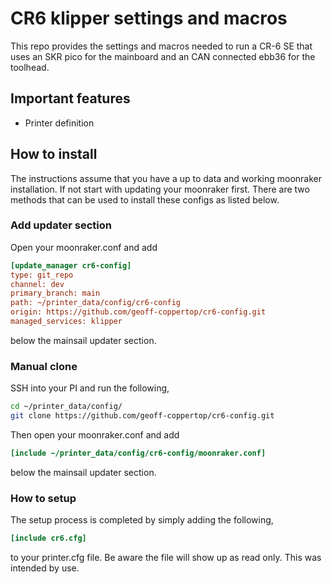 # CR6 klipper settings and macros

This repo provides the settings and macros needed to run a CR-6 SE that uses an SKR pico for the mainboard and an CAN connected ebb36 for the toolhead.

## Important features

* Printer definition

## How to install

The instructions assume that you have a up to data and working moonraker installation. If not start with updating your moonraker first. There are two methods that can be used to install these configs as listed below.

### Add updater section

Open your moonraker.conf and add

```ini
[update_manager cr6-config]
type: git_repo
channel: dev
primary_branch: main
path: ~/printer_data/config/cr6-config
origin: https://github.com/geoff-coppertop/cr6-config.git
managed_services: klipper
```

below the mainsail updater section.

### Manual clone

SSH into your PI and run the following,

```bash
cd ~/printer_data/config/
git clone https://github.com/geoff-coppertop/cr6-config.git
```

Then open your moonraker.conf and add

```ini
[include ~/printer_data/config/cr6-config/moonraker.conf]
```

below the mainsail updater section.

### How to setup

The setup process is completed by simply adding the following,

```ini
[include cr6.cfg]
```

to your printer.cfg file. Be aware the file will show up as read only. This was intended by use.
